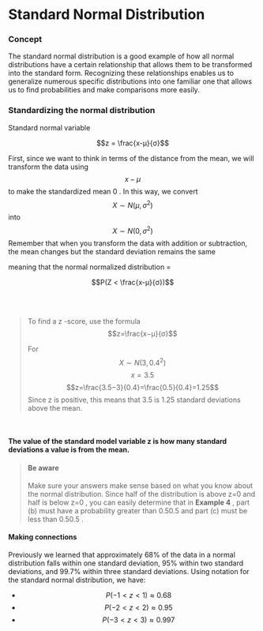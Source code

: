 <script type="text/javascript" async
  src="https://cdnjs.cloudflare.com/ajax/libs/mathjax/2.7.5/MathJax.js?config=TeX-MML-AM_CHTML">
</script>

# Standard Normal Distribution

### Concept

The standard normal distribution is a good example of how all normal distributions have a certain relationship that allows them to be transformed into the standard form. Recognizing these relationships enables us to generalize  numerous specific distributions into one familiar one that allows us to find probabilities and make comparisons more easily.

### Standardizing the normal distribution

Standard normal variable

$$z = \frac{x-μ}{σ}$$

First, since we want to think in terms of the distance from the mean, we will transform the data using $$x-μ$$ to make the standardized mean 0 . In this way, we convert $$X∼N(μ,σ^2)$$ into$$ X∼N(0,σ^2)$$ Remember that when you transform the data with addition or subtraction, the mean changes but the standard deviation remains the same

meaning that the normal normalized distribution = 

$$P(Z < \frac{x-μ}{σ})$$

<br>
<br>


>To find a z -score, use the formula $$z=\frac{x−μ}{σ}$$ 
>
>For
>$$X \sim N(3, 0.4^2)$$ 
>$$x=3.5$$
>$$z=\frac{3.5−3}{0.4}=\frac{0.5}{0.4}=1.25$$ Since z is positive, this means that 3.5 is 1.25 standard deviations above the mean.

<br>

#### The value of the standard model variable z is how many standard deviations a value is from the mean.



> #### Be aware
>Make sure your answers make sense based on what you know about the normal distribution. Since half of the distribution is above z=0 and half is below z=0 , you can easily determine that in **Example 4** , part (b) must have a probability greater than 0.50.5 and part (c) must be less than 0.50.5 .




#### Making connections

Previously we learned that approximately 68% of the data in a normal distribution falls within one standard deviation, 95% within two standard deviations, and 99.7% within three standard deviations. Using notation for the standard normal distribution, we have:

-   $$P(−1<z<1)≈0.68$$
-   $$P(−2<z<2)≈0.95$$
-   $$P(−3<z<3)≈0.997$$


